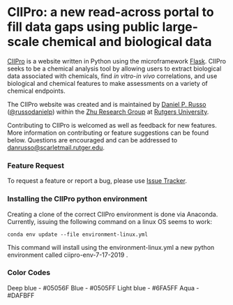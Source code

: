 # CIIPro: a new read-across portal to fill data gaps using public large-scale chemical and biological data #

[CIIPro](ciipro.rutgers.edu) is a website written in Python using the microframework [Flask](http://flask.pocoo.org/). CIIPro seeks to be a 
chemical analysis tool by allowing users to extract biological data associated with chemicals, find _in vitro_-_in vivo_
correlations, and use biological and chemical features to make assessments on a variety of chemical endpoints.  

The CIIPro website was created and is maintained by [Daniel P. Russo](www.danielprusso) ([@russodanielp](https://twitter.com/russodanielp))
within the [Zhu Research Group](https://zhu.camden.rutgers.edu/) at [Rutgers University](camden.rutgers.edu).

Contributing to CIIPro is welcomed as well as feedback for new features.  More information on contributing or 
feature suggestions can be found below.  Questions are encouraged and can be addressed to danrusso@scarletmail.rutger.edu.

### Feature Request ###

To request a feature or report a bug, please use [Issue Tracker](https://github.com/russodanielp/ciipro/issues).



### Installing the CIIPro python environment ###

Creating a clone of the correct CIIPro environment is done via Anaconda.  Currently, issuing the following 
command on a linux OS seems to work:

 ```
 conda env update --file environment-linux.yml
 ```

This command will install using the environment-linux.yml a new python environment called ciipro-env-7-17-2019 .

### Color Codes ###

Deep blue - #05056F
Blue - #0505FF
Light blue - #6FA5FF
Aqua - #DAFBFF
